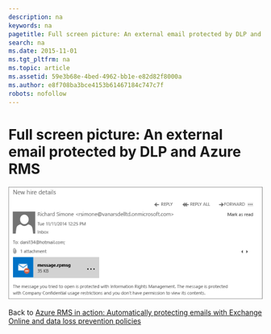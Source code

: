 ```yaml
---
description: na
keywords: na
pagetitle: Full screen picture: An external email protected by DLP and Azure RMS
search: na
ms.date: 2015-11-01
ms.tgt_pltfrm: na
ms.topic: article
ms.assetid: 59e3b68e-4bed-4962-bb1e-e82d82f8000a
ms.author: e8f708ba3bce4153b61467184c747c7f
robots: nofollow
---
```

# Full screen picture: An external email protected by DLP and Azure RMS
![](../Image/AzRMS_DLPProtectedEmail.png)

Back to [Azure RMS in action: Automatically protecting emails with Exchange Online and data loss prevention policies](http://technet.microsoft.com/library/jj585026.aspx)

